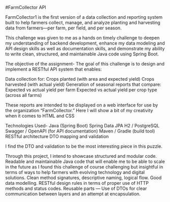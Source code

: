 #FarmCollector API

FarmCollector1 is the first version of a data collection and reporting system built to help farmers collect, manage, and analyze planting and harvesting data from farmers—per farm, per field, and per season.

This challenge was given to me as a hands on timely challenge to deepen my understanding of backend development, enhance my data modeling and API design skills as well as documentation skills, and demonstrate my ability to write clean, structured, and maintainable Java code using Spring Boot.


The objective of the assignment-
The goal of this challenge is to design and implement a RESTful API system that enables:

Data collection for:
Crops planted (with area and expected yield)
Crops harvested (with actual yield)
Generation of seasonal reports that compare:
Expected vs actual yield per farm
Expected vs actual yield per crop type (across all farms)

These reports are intended to be displayed on a web interface for use by the organization “FarmCollector.” Here I will show a bit of my creativity when it comes to HTML and CSS

Technologies Used-
Java (Spring Boot)
Spring Data JPA
H2 / PostgreSQL
Swagger / OpenAPI (for API documentation)
Maven / Gradle (build tool)
RESTful architecture
DTO mapping and validation

I find the DTO and validation to be the most interesting piece in this puzzle.

Through this project, I intend to showcase structured and modular code. Readable and maintainable Java code that will enable me to be able to scale in the future as I found this challenge of course challenging but insightful in terms of ways to help farmers with evolving technology and digital solutions. Clean method signatures, descriptive naming, logical flow. Good data modelling. RESTful design rules in terms of proper use of HTTP methods and status codes. Reusable parts — Use of DTOs for clear communication between layers and an attempt at encapsulation.